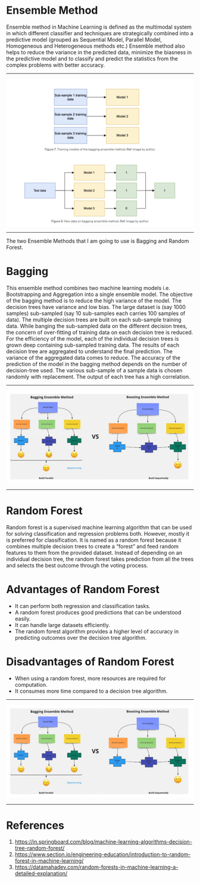 # Ensemble Method

Ensemble method in Machine Learning is defined as the multimodal system in which different classifier and techniques are strategically combined into a predictive model (grouped as Sequential Model, Parallel Model, Homogeneous and Heterogeneous methods etc.) Ensemble method also helps to reduce the variance in the predicted data, minimize the biasness in the predictive model and to classify and predict the statistics from the complex problems with better accuracy.



 ---

<p align="center">
    <img src="Bagging.png" width="700" hight ="800">
</p>

---
The two Ensemble Methods that I am going to use is Bagging and Random Forest.


# Bagging

This ensemble method combines two machine learning models i.e. Bootstrapping and Aggregation into a single ensemble model.  The objective of the bagging method is to reduce the high variance of the model. The decision trees have variance and low bias. The large dataset is (say 1000 samples) sub-sampled (say 10 sub-samples each carries 100 samples of data).  The multiple decision trees are built on each sub-sample training data. While banging the sub-sampled data on the different decision trees, the concern of over-fitting of training data on each decision tree is reduced. For the efficiency of the model, each of the individual decision trees is grown deep containing sub-sampled training data. The results of each decision tree are aggregated to understand the final prediction. The variance of the aggregated data comes to reduce. The accuracy of the prediction of the model in the bagging method depends on the number of decision-tree used. The various sub-sample of a sample data is chosen 
randomly with replacement. The output of each tree has a high correlation.

 ---

<p align="center">
    <img src="ensemble.png" width="700" hight ="800">
</p>

---



# Random Forest

Random forest is a supervised machine learning algorithm that can be used for solving classification and regression problems both. However, mostly it is preferred for classification. It is named as a random forest because it combines multiple decision trees to create a “forest” and feed random features to them from the provided dataset. Instead of depending on an individual decision tree, the random forest takes prediction from all the trees and selects the best outcome through the voting process. 


# Advantages of Random Forest
- It can perform both regression and classification tasks.
- A random forest produces good predictions that can be understood easily.
- It can handle large datasets efficiently.
- The random forest algorithm provides a higher level of accuracy in predicting outcomes over the decision tree algorithm.

# Disadvantages of Random Forest
- When using a random forest, more resources are required for computation.
- It consumes more time compared to a decision tree algorithm.

 ---

<p align="center">
    <img src="ensemble.png" width="700" hight ="800">
</p>

---


# References

1. https://in.springboard.com/blog/machine-learning-algorithms-decision-tree-random-forest/
2. https://www.section.io/engineering-education/introduction-to-random-forest-in-machine-learning/
3. https://datamahadev.com/random-forests-in-machine-learning-a-detailed-explanation/